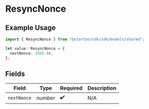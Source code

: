 # ResyncNonce

## Example Usage

```typescript
import { ResyncNonce } from "@starton/sdk/sdk/models/shared";

let value: ResyncNonce = {
  nextNonce: 3965.06,
};
```

## Fields

| Field              | Type               | Required           | Description        |
| ------------------ | ------------------ | ------------------ | ------------------ |
| `nextNonce`        | *number*           | :heavy_check_mark: | N/A                |
